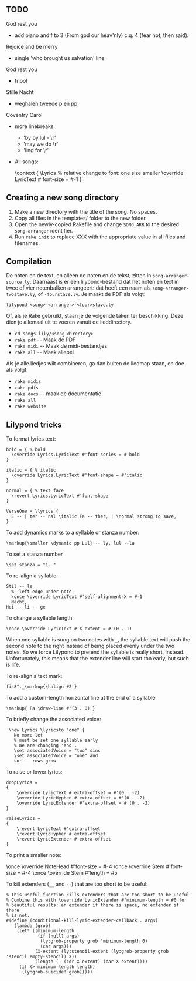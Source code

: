 ## TODO

God rest you
* add piano and f to 3 (From god our heav'nly) c.q. 4 (fear
not, then said).

Rejoice and be merry
* single 'who brought us salvation' line

God rest you
* triool

Stille Nacht
* weghalen tweede p en pp

Coventry Carol
* more linebreaks
  * 'by by lul - \r'
  * 'may we do \r'
  * 'ling for \r'

* All songs:

   \context {
     \Lyrics
     % relative change to font: one size smaller
     \override LyricText #'font-size = #-1
   }


## Creating a new song directory

1. Make a new directory with the title of the song. No spaces.
2. Copy all files in the templates/ folder to the new folder.
3. Open the newly-copied Rakefile and change `SONG_ARR` to the desired
   `song-arranger` identifier.
4. Run `rake init` to replace XXX with the appropriate value in all
   files and filenames.


## Compilation

De noten en de text, en alléén de noten en de tekst, zitten in
`song-arranger-source.ly`. Daarnaast is er een lilypond-bestand dat het
noten en text in twee of vier notenbalken arrangeert: dat heeft een naam
als `song-arranger-twostave.ly`, of `-fourstave.ly`. Je maakt de PDF als
volgt:

    lilypond <song>-<arranger>-<four>stave.ly

Of, als je Rake gebruikt, staan je de volgende taken ter beschikking.
Deze dien je allemaal uit te voeren vanuit de lieddirectory.

* `cd songs-lily/<song directory>`
* `rake pdf` -- Maak de PDF
* `rake midi` -- Maak de midi-bestandjes
* `rake all` -- Maak allebei

Als je alle liedjes wilt combineren, ga dan buiten de liedmap staan, en
doe als volgt:

* `rake midis`
* `rake pdfs`
* `rake docs`     -- maak de documentatie
* `rake all`
* `rake website`

## Lilypond tricks

To format lyrics text:

    bold = { % bold
      \override Lyrics.LyricText #'font-series = #'bold
    }

    italic = { % italic
      \override Lyrics.LyricText #'font-shape = #'italic
    }

    normal = { % text face
      \revert Lyrics.LyricText #'font-shape
    }

    VerseOne = \lyrics {
      E -- | ter -- nal \italic Fa -- ther, | \normal strong to save,
    }


To add dynamics marks to a syllable or stanza number:

    \markup{\smaller \dynamic pp Lul} -- ly, lul --la

To set a stanza number

    \set stanza = "1. "

To re-align a syllable:
  
    Stil -- le 
      % 'left edge under note'
      \once \override LyricText #'self-alignment-X = #-1
      Nacht,
    Hei -- li -- ge

To change a syllable length:

    \once \override LyricText #'X-extent = #'(0 . 1)

When one syllable is sung on two notes with `_`, the syllable text will
push the second note to the right instead of being placed evenly under
the two notes. So we force Lilypond to pretend the syllable is really
short, instead. Unfortunately, this means that the extender line will
start too early, but such is life.



To re-align a text mark:

    fis8^._\markup{\halign #2 }

To add a custom-length horizontal line at the end of a syllable

    \markup{ Fa \draw-line #'(3 . 0) }

To briefly change the associated voice:

     \new Lyrics \lyricsto "one" {
       No more let
       % must be set one syllable early
       % We are changing 'and'.
       \set associatedVoice = "two" sins 
       \set associatedVoice = "one" and
       sor -- rows grow

To raise or lower lyrics:

    dropLyrics =
    {
        \override LyricText #'extra-offset = #'(0 . -2)
        \override LyricHyphen #'extra-offset = #'(0 . -2)
        \override LyricExtender #'extra-offset = #'(0 . -2)
    }

    raiseLyrics =
    {
        \revert LyricText #'extra-offset
        \revert LyricHyphen #'extra-offset
        \revert LyricExtender #'extra-offset
    }

To print a smaller note:

  \once \override NoteHead #'font-size = #-4
  \once \override Stem #'font-size = #-4
  \once \override Stem #'length = #5

To kill extenders (`__` and `--`) that are too short to be useful:

    % This useful function kills extenders that are too short to be useful
    % Combine this with \override LyricExtender #'minimum-length = #0 for
    % beautiful results: an extender if there is space, no extender if there
    % is not.
    #(define (conditional-kill-lyric-extender-callback . args)
       (lambda (grob)
        (let* ((minimum-length
                (if (null? args)
                 (ly:grob-property grob 'minimum-length 0)
                 (car args)))
               (X-extent (ly:stencil-extent (ly:grob-property grob 'stencil empty-stencil) X))
               (length (- (cdr X-extent) (car X-extent))))
         (if (> minimum-length length)
          (ly:grob-suicide! grob)))))
